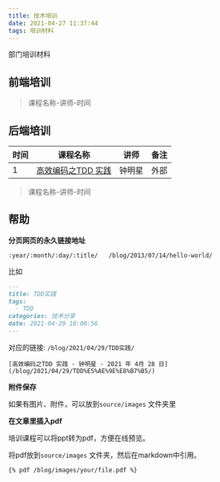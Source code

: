 ```yaml
---
title: 技术培训
date: 2021-04-27 11:37:44
tags: 培训材料
---
```


部门培训材料

## 前端培训

>课程名称-讲师-时间

## 后端培训

| 时间 | 课程名称 | 讲师 | 备注 |
| ---- | -------- | ---- | -------- |
|   1   |    [高效编码之TDD 实践](/blog/2021/04/29/TDD%E5%AE%9E%E8%B7%B5/)     |   钟明星   |    外部      |


>课程名称-讲师-时间

## 帮助


**分页网页的永久链接地址**

    :year/:month/:day/:title/	/blog/2013/07/14/hello-world/

比如

```markdown
---
title: TDD实践
tags:
  - TDD
categories: 技术分享
date: 2021-04-29 10:00:56
---
```

对应的链接: `/blog/2021/04/29/TDD实践/`

    [高效编码之TDD 实践 - 钟明星 - 2021 年 4月 28 日](/blog/2021/04/29/TDD%E5%AE%9E%E8%B7%B5/)

**附件保存**

如果有图片、附件，可以放到`source/images` 文件夹里

**在文章里插入pdf**

培训课程可以将ppt转为pdf，方便在线预览。

将pdf放到`source/images` 文件夹，然后在markdown中引用。

```markdown
{% pdf /blog/images/your/file.pdf %}
``` 